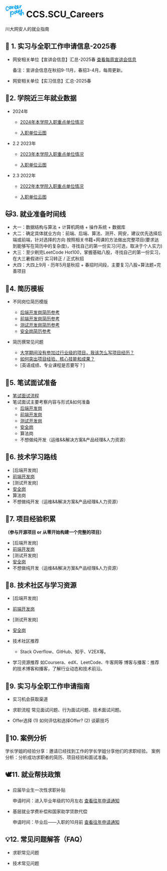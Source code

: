 # <img src="./2data_history/title.png" alt="Logo" width="60" height="40"> CCS.SCU_Careers
川大网安人的就业指南

## 🚀 1. 实习与全职工作申请信息-2025春
- 网安相关单位【宣讲会信息】汇总-2025春
[查看每周宣讲会信息](https://docs.qq.com/sheet/DSmpVa0poZURRbXlz?tab=BB08J2)

    备注：宣讲会信息在秋招9-11月，春招3-4月，每周更新。

- 网安相关单位【实习信息】汇总-2025春



## 🐅2. 学院近三年就业数据

- 2024年
   - [2024年本学院入职重点单位情况](./2data_history/2024employment_dis.png)

   - [入职单位云图](./2data_history/2024employer.png)


- 2.2 2023年
   - [2023年本学院入职重点单位情况]()

   - [入职单位云图]()

- 2.3 2022年
   - [2022年本学院入职重点单位情况]()

   - [入职单位云图]()

## 🐱3. 就业准备时间线

- 大一：数据结构与算法 + 计算机网络 + 操作系统 + 数据库
- 大二：确定具体就业方向：前端、后端、算法、测开、网安，建议优先选择后端或前端，针对选择的方向 按照相关书籍+网课的方法做出完整项目(要求达到能够写在简历中的复杂度)，寻找自己的第一份实习(可选，取决于个人实力)
- 大三：至少刷完LeetCode Hot100，掌握基础八股，寻找自己的第一份实习，在大三暑假进行 实习转正 / 正式秋招
- 大四：大四上9月 - 历年5月是秋招 + 春招时间段，主要复习八股+算法题+完善项目

## 🐻4. 简历模板
- 不同岗位简历模版

  - [后端开发岗简历参考](./4cv/back_end_cv.md)
  - [前端开发岗简历参考](./4cv/front_end_cv.md)
  - [测试开发岗简历参考](./4cv/test_cv.md)
  - [安全岗简历参考](./4cv/security_cv.md)



- 简历撰常见问题
  - [大学期间没有参加过行业级的项目，我该怎么写项目经历？](./4cv/question1.md)
  - [如何突出项目经验、核心技能和成果？](./4cv/question2.md)
  - [英语成绩、专业课程是否要写？]

## 🐇5. 笔试面试准备

- [笔试面试流程](./5prepare/process.md)
- 笔试面试主要考察内容与形式&如何准备
  - [后端开发岗](./5prepare/back_end_pre.md)
  - [前端开发岗](./5prepare/front_end_pre.md)
  - [测试开发岗](./5prepare/test_pre.md)
  - [安全岗](./5prepare/security_pre.md)
  - 算法岗
  - 不想做纯开发（运维&&解决方案&产品经理&人力资源）


## 🐳6. 技术学习路线
- [后端开发岗]
- [前端开发岗](./6roadmap/front_end_roadmap.md)
- [测试开发岗]
- [安全岗](./6roadmap/security_roadmap.md)
- 算法岗
- 不想做纯开发（运维&&解决方案&产品经理&人力资源）


## 🐼7. 项目经验积累
**（参与开源项目 or 从零开始构建一个完整的项目）**
- [后端开发岗]
- [前端开发岗](./7project/front_end_project.md)
- [测试开发岗]
- [安全岗]((./7project/security_project.md))
- 不想做纯开发（运维&&解决方案&产品经理&人力资源）

## 🐝8. 技术社区与学习资源

- [后端开发岗]
- [前端开发岗](./8Resources/front_end_resources.md)
- [测试开发岗]
- [安全岗]((./8Resources/security_resources.md))


- 技术社区推荐
  - Stack Overflow、GitHub、知乎、V2EX等。

- 学习资源推荐
  如Coursera、edX、LeetCode、牛客网等
  博客与播客：推荐的技术博客和播客，了解行业动态和技术前沿。

## 🐧9. 实习与全职工作申请指南

- 实习机会获取渠道

- 求职流程
常见面试问题、行为面试问题、技术面试问题。

- Offer选择
(1) 如何评估和选择Offer?
(2) 谈薪技巧

## 🐠10. 案例分析
学长学姐的经验分享：邀请已经找到工作的学长学姐分享他们的求职经验。
案例分析：分析成功求职者的简历、项目经验和面试准备。

## 🕊️11. 就业帮扶政策
- 应届毕业生一次性求职补贴

   申请时间：进入毕业年级的10月左右
   [查看往年申请通知](https://jy.scu.edu.cn/index/index/newsdetail.html?data=MDAwMDAwMDAwMJG6n3_Ed6imi4qQtMeen5qKuLbSyGHRp7ugzc-GnZ2skMx9ZMN4gtKLipCwxKF0lZC5sq-0gqJv)
   
- 基层就业学费补偿和国家助学贷款代偿

   申请时间：毕业后——入职的10月前
  [查看往年申请通知](https://xgb.scu.edu.cn/info/1003/4158.htm)


## 💡12. 常见问题解答（FAQ）
- 求职常见问题
<!--如何准备笔试、面试中如何表现、如何处理Offer等。-->
- 技术常见问题
<!-- 如何学习新技术、如何解决项目中的技术难题等。-->

<!--
### 自我介绍

### 技术面经验

- 八股场景题：
  - 后端参考：<https://javaguide.cn/> + <https://xiaolincoding.com>
- 手撕算法题：
  - 推荐跟着下列教程刷LeetCode : <https://labuladong.online/algo/intro/how-to-learn-algorithms/>
  - 如何练好手撕算法 ：三部分，刷LeetCode，Hot100/面试150积累的基础 + 刷你面试的公司的历史题库 + 刷Google上搜到的公司近年的算法手撕题面经
  - 刷LeetCode公式 ： 拿到题先思考暴力解，如果3min内想不到暴力解就直接去看题解，如果想到了暴力解就想优化解，如果5min内想不出优化解也直接去看题解，LeetCode并非比拼智商，而是比拼熟练度，不要通过死磕一个小时某道题目来试图证明自己有多努力，这是无效时间。
  - **对于重要或有难度的题目，隔一段时间重新练习**

### HR面经验-->




